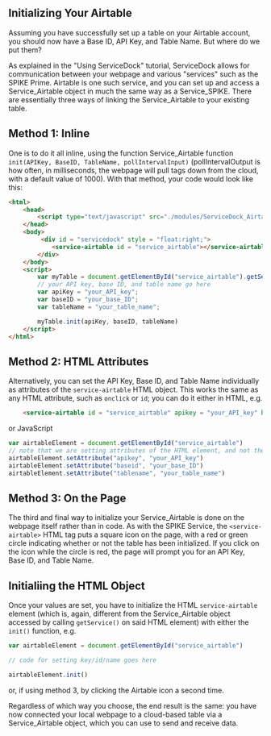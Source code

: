 ## Initializing Your Airtable
Assuming you have successfully set up a table on your Airtable account, you should now have a Base ID, API Key, and Table Name. But where do we put them?

As explained in the "Using ServiceDock" tutorial, ServiceDock allows for communication between your webpage and various "services" such as the SPIKE Prime. Airtable is one such service, and you can set up and access a Service_Airtable object in much the same way as a Service_SPIKE. There are essentially three ways of linking the Service_Airtable to your existing table. 

## Method 1: Inline
One is to do it all inline, using the function Service_Airtable function `init(APIKey, BaseID, TableName, pollIntervalInput)` (pollIntervalOutput is how often, in milliseconds, the webpage will pull tags down from the cloud, with a default value of 1000). With that method, your code would look like this:

```HTML
<html>
    <head>
        <script type="text/javascript" src="./modules/ServiceDock_Airtable.js"></script>
    </head>
    <body>
         <div id = "servicedock" style = "float:right;">
            <service-airtable id = "service_airtable"></service-airtable>
        </div>
    </body>
    <script>
        var myTable = document.getElementById("service_airtable").getService();
        // your API key, base ID, and table name go here
        var apiKey = "your_API_key";
        var baseID = "your_base_ID";
        var tableName = "your_table_name";

        myTable.init(apiKey, baseID, tableName)
    </script>
</html>
```

## Method 2: HTML Attributes
Alternatively, you can set the API Key, Base ID, and Table Name individually as attributes of the `service-airtable` HTML object. This works the same as any HTML attribute, such as `onclick` or `id`; you can do it either in HTML, e.g.

```html
    <service-airtable id = "service_airtable" apikey = "your_API_key" baseid = "your_base_ID" tableName = "your_table_name"></service-airtable>
```
or JavaScript
```javascript
var airtableElement = document.getElementById("service_airtable")
// note that we are setting attributes of the HTML element, and not the Service_Airtable object itself (which we would access by calling .getService() on airtableElement)
airtableElement.setAttribute("apikey", "your_API_key")
airtableElement.setAttribute("baseid", "your_base_ID")
airtableElement.setAttribute("tablename", "your_table_name")
```

## Method 3: On the Page
The third and final way to initialize your Service_Airtable is done on the webpage itself rather than in code. As with the SPIKE Service, the `<service-airtable>` HTML tag puts a square icon on the page, with a red or green circle indicating whether or not the table has been initialized. If you click on the icon while the circle is red, the page will prompt you for an API Key, Base ID, and Table Name.

## Initialiing the HTML Object
Once your values are set, you have to initialize the HTML `service-airtable` element (which is, again, different from the Service_Airtable object accessed by calling `getService()` on said HTML element) with either the `init()` function, e.g.

```javascript
var airtableElement = document.getElementById("service_airtable")

// code for setting key/id/name goes here

airtableElement.init()
```
or, if using method 3, by clicking the Airtable icon a second time.

Regardless of which way you choose, the end result is the same: you have now connected your local webpage to a cloud-based table via a Service_Airtable object, which you can  use to send and receive data.